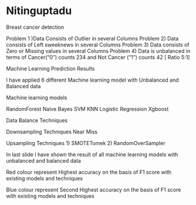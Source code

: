 # Nitinguptadu
Breast cancer detection 



Problem 1 )Data Consists of Outlier in several Columns
Problem 2) Data consists of Left sweeknews in several Columns
Problem 3) Data consists of Zero or Missing values in several Columns
Problem 4) Data is unbalanced in terms of Cancer(“0”) counts 234 and Not Cancer (“1”) counts 42  [ Ratio 5:1]



Machine Learning Prediction Results 

I have applied 6 different Machine learning model with Unbalanced and Balanced data 

Machine learning models 

RandomForest
Naive Bayes
SVM
KNN
Logistic Regression
Xgboost

Data Balance Techniques

 
Downsampling Techniques    Near Miss

Upsampling Techniques  1) SMOTETomek 2) RandomOverSampler


In  last slide I have shown the result of all machine learning models with unbalanced and balanced data

Red colour represent Highest accuracy on the basis of F1 score with existing models and techniques 

Blue colour represent Second Highest accuracy on the basis of F1 score  with existing models and techniques 










